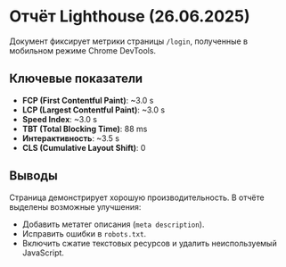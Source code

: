 <!-- Результаты Lighthouse 26.06.2025 -->
# Отчёт Lighthouse (26.06.2025)

Документ фиксирует метрики страницы `/login`, полученные в мобильном режиме Chrome DevTools.

## Ключевые показатели

- **FCP (First Contentful Paint)**: ~3.0 s
- **LCP (Largest Contentful Paint)**: ~3.0 s
- **Speed Index**: ~3.0 s
- **TBT (Total Blocking Time)**: 88 ms
- **Интерактивность**: ~3.5 s
- **CLS (Cumulative Layout Shift)**: 0

## Выводы

Страница демонстрирует хорошую производительность. В отчёте выделены возможные улучшения:

- Добавить метатег описания (`meta description`).
- Исправить ошибки в `robots.txt`.
- Включить сжатие текстовых ресурсов и удалить неиспользуемый JavaScript.

